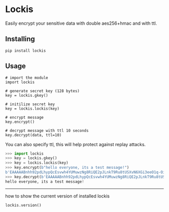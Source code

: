 # Lockis

Easily encrypt your sensitive data with double aes256+hmac and with ttl.

## Installing 

```
pip install lockis
```

## Usage

```
# import the module
import lockis

# generate secret key (128 bytes)
key = lockis.gkey()

# initilize secret key
key = lockis.lockis(key)

# encrypt message
key.encrypt()

# decrypt message with ttl 10 seconds
key.decrypt(data, ttl=10)
```

You can also specify ttl, this will help protect against replay attacks.

```python
>>> import lockis
>>> key = lockis.gkey()
>>> key = lockis.lockis(key)
>>> key.encrypt(b"hello everyone, its a test message!")
b'EAAAAABnhh92pdLhypQcEsvwh4YUMuwzNg8RiQE2pJLnkT9Ru8tUSXvN6XGi3eeO1q-OiLD_E66pCpymr8Jw_BtrXB6Q1i9SeHe3l-NiCvGRZD2WOEmzjjH7MnyO7Haiw-hHdvs8SFZJgpssxR_tLAEvRaDcV9scC7Gfd2kwmdsok8wrRNvlpkE='
>>> key.decrypt(b'EAAAAABnhh92pdLhypQcEsvwh4YUMuwzNg8RiQE2pJLnkT9Ru8tUSXvN6XGi3eeO1q-OiLD_E66pCpymr8Jw_BtrXB6Q1i9SeHe3l-NiCvGRZD2WOEmzjjH7MnyO7Haiw-hHdvs8SFZJgpssxR_tLAEvRaDcV9scC7Gfd2kwmdsok8wrRNvlpkE=', ttl=60)
hello everyone, its a test message!
```

---

how to show the current version of installed lockis

```python
lockis.version()
```
